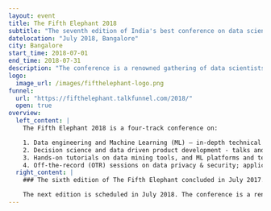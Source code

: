 ```yaml
---
layout: event
title: The Fifth Elephant 2018
subtitle: "The seventh edition of India's best conference on data science and machine learning"
datelocation: "July 2018, Bangalore"
city: Bangalore
start_time: 2018-07-01
end_time: 2018-07-31
description: "The conference is a renowned gathering of data scientists, programmers, analysts, researchers, and technologists working in the areas of data mining, analytics, machine learning and deep learning from different domains. "
logo:
  image_url: /images/fifthelephant-logo.png
funnel:
  url: "https://fifthelephant.talkfunnel.com/2018/"
  open: true
overview:
  left_content: |
    The Fifth Elephant 2018 is a four-track conference on:

    1. Data engineering and Machine Learning (ML) – in-depth technical talks and discussions on building pipelines and platforms; exposure to latest open source tools for data mining and real-time analytics; application of Machine Learning in diverse domains such as IoT, payments, e-commerce, education, ecology, government, agriculture, bio-statistics, social network analysis and emerging markets.
    2. Decision science and data driven product development - talks and discussions covering learnings from building, deploying and maintaining decision systems in diverse domains such as economics, healthcare, fleet management & logistics, credit & lending;
    3. Hands-on tutorials on data mining tools, and ML platforms and techniques.
    4. Off-the-record (OTR) sessions on data privacy & security; application of ML in different domains; failure stories in ML; interesting problems to solve with data science; and other relevant topics.
  right_content: |
    ### The sixth edition of The Fifth Elephant concluded in July 2017.

    The next edition is scheduled in July 2018. The conference is a renowned gathering of data scientists, programmers, analysts, researchers, and technologists working in the areas of data mining, analytics, machine learning and deep learning from different domains.
---
```

